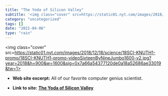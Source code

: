 ```yaml
---
title: "The Yoda of Silicon Valley"
subtitle: '<img class="cover" src=https://static01.nyt.com/images/2018/12/18/science/18SCI-KNUTH1-promo/18SCI-K...'
category: "uncategorized"
tags: []
date: "2021-04-06"
type: "rain"
---
```

<img class="cover" src=https://static01.nyt.com/images/2018/12/18/science/18SCI-KNUTH1-promo/18SCI-KNUTH1-promo-videoSixteenByNineJumbo1600-v2.jpg?year=2018&h=900&w=1600&sig=0x7a66a54377120de0a18a52686ae33019&tw=1>



* **Web site excerpt:** All of our favorite computer genius scientist.

* **Link to site:** **[The Yoda of Silicon Valley](https://www.nytimes.com/2018/12/17/science/donald-knuth-computers-algorithms-programming.html?mc_cid=7c5ca3f9cd&mc_eid=694db8ca58)**